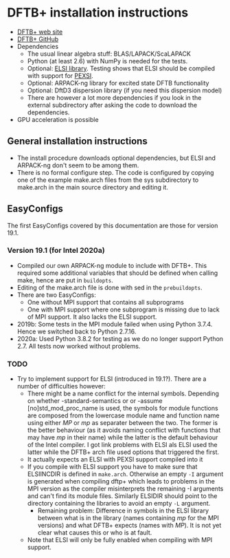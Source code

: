 # DFTB+ installation instructions

* [DFTB+ web site](https://www.dftbplus.org/)
* [DFTB+ GitHub](https://github.com/dftbplus/dftbplus)
* Dependencies
    * The usual linear algebra stuff: BLAS/LAPACK/ScaLAPACK
    * Python (at least 2.6) with NumPy is needed for the tests. 
    * Optional: [ELSI library](https://wordpress.elsi-interchange.org/).
      Testing shows that ELSI should be compiled with support for 
      [PEXSI](https://pexsi.readthedocs.io/en/latest/).
    * Optional: ARPACK-ng library for excited state DFTB functionality
    * Optional: DftD3 dispersion library (if you need this dispersion model)
    * There are however a lot more dependencies if you look in the external
      subdirectory after asking the code to download the dependencies.
* GPU acceleration is possible

## General installation instructions

* The install procedure downloads optional dependencies, but ELSI and ARPACK-ng
  don't seem to be among them.
* There is no formal configure step. The code is configured by copying one of the
  example make.arch files from the sys subdirectory to make.arch in the main source
  directory and editing it.

## EasyConfigs

The first EasyConfigs covered by this documentation are those for version 19.1.

### Version 19.1 (for Intel 2020a)

* Compiled our own ARPACK-ng module to include with DFTB+. This required
  some additional variables that should be defined when calling make, hence are
  put in ``buildopts``.
* Editing of the make.arch file is done with sed in the ``prebuildopts``.
* There are two EasyConfigs:
    * One without MPI support that contains all subprograms
    * One with MPI support where one subprogram is missing due to lack of MPI support.
      It also lacks the ELSI support.
* 2019b: Some tests in the MPI module failed when using Python 3.7.4. Hence we switched back
  to Python 2.7.16.
* 2020a: Used Python 3.8.2 for testing as we do no longer support Python 2.7. 
  All tests now worked without problems.

### TODO

* Try to implement support for ELSI (introduced in 19.1?). There are a number of difficulties however:
    * There might be a name conflict for the internal symbols. Depending on whether
      -standard-semantics or or -assume [no]std_mod_proc_name is used, the symbols 
      for module functions are composed from the lowercase module name and function
      name using either _MP_ or _mp_ as separater between the two. The former is the
      better behaviour (as it avoids naming conflict with functions that may have
      _mp_ in their name) while the latter is the default behaviour of the Intel compiler.
      I got link problems with ELSI als ELSI used the latter while the DFTB+ arch file
      used options that triggered the first.
    * It actually expects an ELSI with PEXSI support compiled into it
    * If you compile with ELSI support you have to make sure that ELSIINCDIR is defined
      in ``make.arch``. Otherwise an empty ``-I`` argument is generated when compiling
      dftp+ which leads to problems in the MPI version as the compiler misinterprets
      the remaining -I arguments and can't find its module files. Similarly ELSIDIR 
      should point to the directory containing the libraries to avoid an empty ``-L``
      argument.
        * Remaining problem: Difference in symbols in the ELSI library between what is
          in the library (names containing _mp_ for the MPI versions) and what DFTB+
          expects (names with _MP_). It is not yet clear what causes this or who is
          at fault.
    * Note that ELSI will only be fully enabled when compiling with MPI support.
